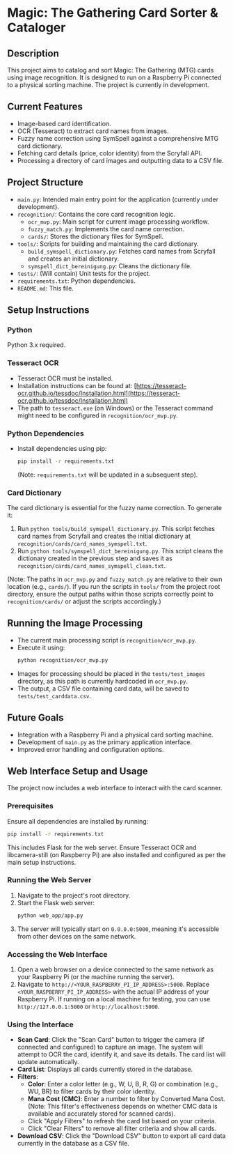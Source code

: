 # Magic: The Gathering Card Sorter & Cataloger

## Description
This project aims to catalog and sort Magic: The Gathering (MTG) cards using image recognition. It is designed to run on a Raspberry Pi connected to a physical sorting machine. The project is currently in development.

## Current Features
*   Image-based card identification.
*   OCR (Tesseract) to extract card names from images.
*   Fuzzy name correction using SymSpell against a comprehensive MTG card dictionary.
*   Fetching card details (price, color identity) from the Scryfall API.
*   Processing a directory of card images and outputting data to a CSV file.

## Project Structure
*   `main.py`: Intended main entry point for the application (currently under development).
*   `recognition/`: Contains the core card recognition logic.
    *   `ocr_mvp.py`: Main script for current image processing workflow.
    *   `fuzzy_match.py`: Implements the card name correction.
    *   `cards/`: Stores the dictionary files for SymSpell.
*   `tools/`: Scripts for building and maintaining the card dictionary.
    *   `build_symspell_dictionary.py`: Fetches card names from Scryfall and creates an initial dictionary.
    *   `symspell_dict_bereinigung.py`: Cleans the dictionary file.
*   `tests/`: (Will contain) Unit tests for the project.
*   `requirements.txt`: Python dependencies.
*   `README.md`: This file.

## Setup Instructions
### Python
Python 3.x required.

### Tesseract OCR
*   Tesseract OCR must be installed.
*   Installation instructions can be found at: [https://tesseract-ocr.github.io/tessdoc/Installation.html](https://tesseract-ocr.github.io/tessdoc/Installation.html)
*   The path to `tesseract.exe` (on Windows) or the Tesseract command might need to be configured in `recognition/ocr_mvp.py`.

### Python Dependencies
*   Install dependencies using pip:
    ```bash
    pip install -r requirements.txt
    ```
    (Note: `requirements.txt` will be updated in a subsequent step).

### Card Dictionary
The card dictionary is essential for the fuzzy name correction. To generate it:
1.  Run `python tools/build_symspell_dictionary.py`. This script fetches card names from Scryfall and creates the initial dictionary at `recognition/cards/card_names_symspell.txt`.
2.  Run `python tools/symspell_dict_bereinigung.py`. This script cleans the dictionary created in the previous step and saves it as `recognition/cards/card_names_symspell_clean.txt`.

(Note: The paths in `ocr_mvp.py` and `fuzzy_match.py` are relative to their own location (e.g., `cards/`). If you run the scripts in `tools/` from the project root directory, ensure the output paths within those scripts correctly point to `recognition/cards/` or adjust the scripts accordingly.)

## Running the Image Processing
*   The current main processing script is `recognition/ocr_mvp.py`.
*   Execute it using:
    ```bash
    python recognition/ocr_mvp.py
    ```
*   Images for processing should be placed in the `tests/test_images` directory, as this path is currently hardcoded in `ocr_mvp.py`.
*   The output, a CSV file containing card data, will be saved to `tests/test_carddata.csv`.

## Future Goals
*   Integration with a Raspberry Pi and a physical card sorting machine.
*   Development of `main.py` as the primary application interface.
*   Improved error handling and configuration options.

## Web Interface Setup and Usage

The project now includes a web interface to interact with the card scanner.

### Prerequisites

Ensure all dependencies are installed by running:
```bash
pip install -r requirements.txt
```
This includes Flask for the web server. Ensure Tesseract OCR and libcamera-still (on Raspberry Pi) are also installed and configured as per the main setup instructions.

### Running the Web Server

1.  Navigate to the project's root directory.
2.  Start the Flask web server:
    ```bash
    python web_app/app.py
    ```
3.  The server will typically start on `0.0.0.0:5000`, meaning it's accessible from other devices on the same network.

### Accessing the Web Interface

1.  Open a web browser on a device connected to the same network as your Raspberry Pi (or the machine running the server).
2.  Navigate to `http://<YOUR_RASPBERRY_PI_IP_ADDRESS>:5000`. Replace `<YOUR_RASPBERRY_PI_IP_ADDRESS>` with the actual IP address of your Raspberry Pi. If running on a local machine for testing, you can use `http://127.0.0.1:5000` or `http://localhost:5000`.

### Using the Interface

*   **Scan Card**: Click the "Scan Card" button to trigger the camera (if connected and configured) to capture an image. The system will attempt to OCR the card, identify it, and save its details. The card list will update automatically.
*   **Card List**: Displays all cards currently stored in the database.
*   **Filters**:
    *   **Color**: Enter a color letter (e.g., W, U, B, R, G) or combination (e.g., WU, BR) to filter cards by their color identity.
    *   **Mana Cost (CMC)**: Enter a number to filter by Converted Mana Cost. (Note: This filter's effectiveness depends on whether CMC data is available and accurately stored for scanned cards).
    *   Click "Apply Filters" to refresh the card list based on your criteria.
    *   Click "Clear Filters" to remove all filter criteria and show all cards.
*   **Download CSV**: Click the "Download CSV" button to export all card data currently in the database as a CSV file.

